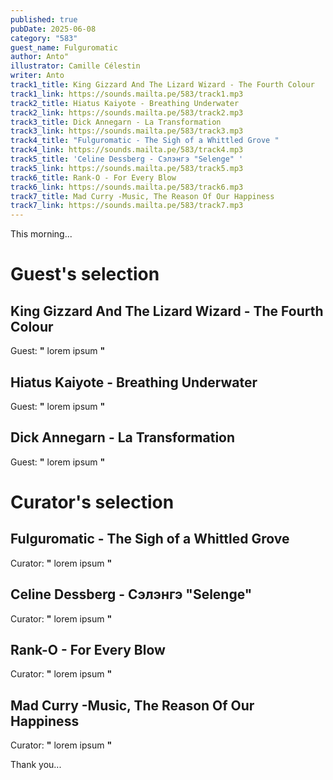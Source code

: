 ```yaml
---
published: true
pubDate: 2025-06-08
category: "583"
guest_name: Fulguromatic
author: Anto"
illustrator: Camille Célestin
writer: Anto
track1_title: King Gizzard And The Lizard Wizard - The Fourth Colour
track1_link: https://sounds.mailta.pe/583/track1.mp3
track2_title: Hiatus Kaiyote - Breathing Underwater
track2_link: https://sounds.mailta.pe/583/track2.mp3
track3_title: Dick Annegarn - La Transformation
track3_link: https://sounds.mailta.pe/583/track3.mp3
track4_title: "Fulguromatic - The Sigh of a Whittled Grove "
track4_link: https://sounds.mailta.pe/583/track4.mp3
track5_title: 'Celine Dessberg - Сэлэнгэ "Selenge" '
track5_link: https://sounds.mailta.pe/583/track5.mp3
track6_title: Rank-O - For Every Blow
track6_link: https://sounds.mailta.pe/583/track6.mp3
track7_title: Mad Curry -Music, The Reason Of Our Happiness
track7_link: https://sounds.mailta.pe/583/track7.mp3
---
```

This morning... 

# Guest's selection

## King Gizzard And The Lizard Wizard - The Fourth Colour

 Guest: **"** lorem ipsum **"** 

## Hiatus Kaiyote - Breathing Underwater

 Guest: **"** lorem ipsum **"** 

## Dick Annegarn - La Transformation

 Guest: **"** lorem ipsum **"** 

# Curator's selection

## Fulguromatic - The Sigh of a Whittled Grove 

 Curator: **"** lorem ipsum **"** 

## Celine Dessberg - Сэлэнгэ "Selenge" 

 Curator: **"** lorem ipsum **"** 

## Rank-O - For Every Blow

 Curator: **"** lorem ipsum **"** 

## Mad Curry -Music, The Reason Of Our Happiness

 Curator: **"** lorem ipsum **"** 

 Thank you...
